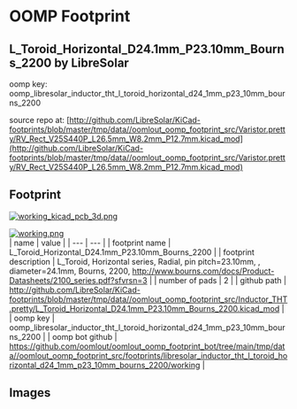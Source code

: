 # OOMP Footprint  
## L_Toroid_Horizontal_D24.1mm_P23.10mm_Bourns_2200  by LibreSolar  
  
oomp key: oomp_libresolar_inductor_tht_l_toroid_horizontal_d24_1mm_p23_10mm_bourns_2200  
  
source repo at: [http://github.com/LibreSolar/KiCad-footprints/blob/master/tmp/data//oomlout_oomp_footprint_src/Varistor.pretty/RV_Rect_V25S440P_L26.5mm_W8.2mm_P12.7mm.kicad_mod](http://github.com/LibreSolar/KiCad-footprints/blob/master/tmp/data//oomlout_oomp_footprint_src/Varistor.pretty/RV_Rect_V25S440P_L26.5mm_W8.2mm_P12.7mm.kicad_mod)  
## Footprint  
  
[![working_kicad_pcb_3d.png](working_kicad_pcb_3d_600.png)](working_kicad_pcb_3d.png)  
  
[![working.png](working_600.png)](working.png)  
| name | value | 
| --- | --- | 
| footprint name | L_Toroid_Horizontal_D24.1mm_P23.10mm_Bourns_2200 | 
| footprint description | L_Toroid, Horizontal series, Radial, pin pitch=23.10mm, , diameter=24.1mm, Bourns, 2200, http://www.bourns.com/docs/Product-Datasheets/2100_series.pdf?sfvrsn=3 | 
| number of pads | 2 | 
| github path | http://github.com/LibreSolar/KiCad-footprints/blob/master/tmp/data//oomlout_oomp_footprint_src/Inductor_THT.pretty/L_Toroid_Horizontal_D24.1mm_P23.10mm_Bourns_2200.kicad_mod | 
| oomp key | oomp_libresolar_inductor_tht_l_toroid_horizontal_d24_1mm_p23_10mm_bourns_2200 | 
| oomp bot github | https://github.com/oomlout/oomlout_oomp_footprint_bot/tree/main/tmp/data//oomlout_oomp_footprint_src/footprints/libresolar_inductor_tht_l_toroid_horizontal_d24_1mm_p23_10mm_bourns_2200/working | 
## Images  
